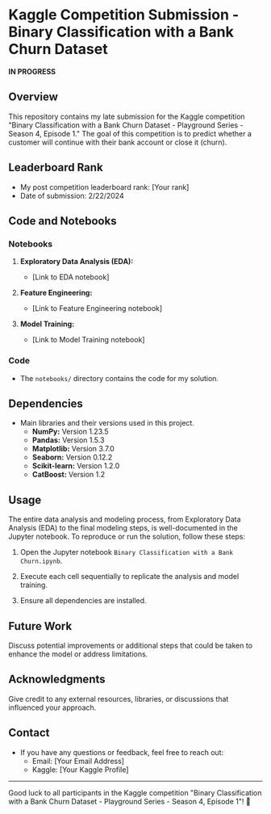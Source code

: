 # Kaggle Competition Submission - Binary Classification with a Bank Churn Dataset 
**IN PROGRESS**

## Overview
This repository contains my late submission for the Kaggle competition "Binary Classification with a Bank Churn Dataset - Playground Series - Season 4, Episode 1." The goal of this competition is to predict whether a customer will continue with their bank account or close it (churn).

## Leaderboard Rank
- My post competition leaderboard rank: [Your rank]
- Date of submission: 2/22/2024

## Code and Notebooks
### Notebooks
1. **Exploratory Data Analysis (EDA):**
   - [Link to EDA notebook]
   
2. **Feature Engineering:**
   - [Link to Feature Engineering notebook]

3. **Model Training:**
   - [Link to Model Training notebook]

### Code
- The `notebooks/` directory contains the code for my solution.

## Dependencies
- Main libraries and their versions used in this project.
  - **NumPy:** Version 1.23.5
  - **Pandas:** Version 1.5.3
  - **Matplotlib:** Version 3.7.0
  - **Seaborn:** Version 0.12.2
  - **Scikit-learn:** Version 1.2.0
  - **CatBoost:** Version 1.2

## Usage
The entire data analysis and modeling process, from Exploratory Data Analysis (EDA) to the final modeling steps, is well-documented in the Jupyter notebook. To reproduce or run the solution, follow these steps:

1. Open the Jupyter notebook `Binary Classification with a Bank Churn.ipynb`.

2. Execute each cell sequentially to replicate the analysis and model training.

3. Ensure all dependencies are installed.

## Future Work
Discuss potential improvements or additional steps that could be taken to enhance the model or address limitations.

## Acknowledgments
Give credit to any external resources, libraries, or discussions that influenced your approach.

## Contact
- If you have any questions or feedback, feel free to reach out:
  - Email: [Your Email Address]
  - Kaggle: [Your Kaggle Profile]

---

Good luck to all participants in the Kaggle competition "Binary Classification with a Bank Churn Dataset - Playground Series - Season 4, Episode 1"! 🚀
